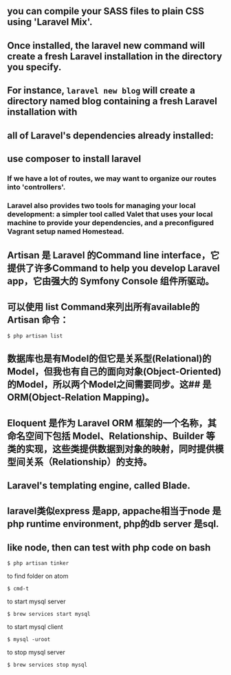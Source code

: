 ## you can compile your SASS files to plain CSS using 'Laravel Mix'.
## Once installed, the laravel new command will create a fresh Laravel installation in the directory you specify.
## For instance,  `laravel new blog` will create a directory named blog containing a fresh Laravel installation with
## all of Laravel's dependencies already installed:

## use composer to install laravel
### If we have a lot of routes, we may want to organize our routes into 'controllers'.

<!-- ## Composer also offers a feature called create-project for creating new projects with a particular skeleton.
```
$ composer create-project laravel/laravel projectName --prefer-dist.
``` -->
### Laravel also provides two tools for managing your local development: a simpler tool called Valet that uses your local machine to provide your dependencies,  and a preconfigured Vagrant setup named Homestead.


## Artisan 是 Laravel 的Command line interface，它提供了许多Command to help you develop Laravel app，它由强大的 Symfony Console 组件所驱动。

## 可以使用 list Command来列出所有available的 Artisan 命令：
```
$ php artisan list
```

## 数据库也是有Model的但它是关系型(Relational)的Model，但我也有自己的面向对象(Object-Oriented)的Model，所以两个Model之间需要同步。这## 是ORM(Object-Relation Mapping)。
## Eloquent 是作为 Laravel ORM 框架的一个名称，其命名空间下包括 Model、Relationship、Builder 等类的实现，这些类提供数据到对象的映射，同时提供模型间关系（Relationship）的支持。

## Laravel's templating engine, called Blade.

## laravel类似express 是app, appache相当于node 是php runtime environment, php的db server 是sql.

## like node, then can test with php code on bash
```
$ php artisan tinker
```
to find folder on atom
```
$ cmd-t
```
to start mysql server
```
$ brew services start mysql
```
to start mysql client
```
$ mysql -uroot

```
to stop mysql server
```
$ brew services stop mysql
```
